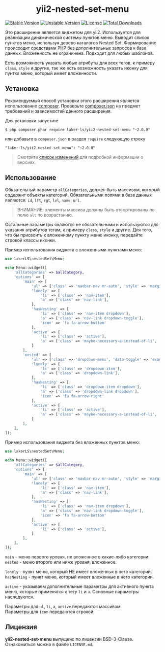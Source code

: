 <h1 align="center">
    yii2-nested-set-menu
</h1>


[![Stable Version](https://poser.pugx.org/laker-ls/yii2-nested-set-menu/v/stable)](https://packagist.org/packages/laker-ls/yii2-nested-set-menu)
[![Unstable Version](https://poser.pugx.org/laker-ls/yii2-nested-set-menu/v/unstable)](https://packagist.org/packages/laker-ls/yii2-nested-set-menu)
[![License](https://poser.pugx.org/laker-ls/yii2-nested-set-menu/license)](https://packagist.org/packages/laker-ls/yii2-nested-set-menu)
[![Total Downloads](https://poser.pugx.org/laker-ls/yii2-nested-set-menu/downloads)](https://packagist.org/packages/laker-ls/yii2-nested-set-menu)

Это расширение является виджетом для yii2. Используется для реализации динамической системы пунктов меню.
Выводит список пунктов меню, используя дерево каталогов Nested Set. Формирование происходит средствами PHP без дополнительных запросов к базе данных.
Вложенность не ограничена. Подходит для любых шаблонов.

Есть возможность указать любые атрибуты для всех тегов, к примеру `class`, `style` и другие, так же есть возможность указать иконку для пунтка меню, который имеет вложенности.

## Установка

Рекомендуемый способ установки этого расширения является использование [composer](http://getcomposer.org/download/).
Проверьте [composer.json](https://github.com/laker-ls/yii2-nested-set-menu/blob/master/composer.json) на предмет требований и зависимостей данного расширения.

Для установки запустите

```
$ php composer.phar require laker-ls/yii2-nested-set-menu "~2.0.0"
```

или добавьте в `composer.json` в раздел `require` следующую строку

```
"laker-ls/yii2-nested-set-menu": "~2.0.0"
```

> Смотрите [список изменений](https://github.com/laker-ls/yii2-nested-set-menu/blob/master/CHANGE.md) для подробной информации о версиях.

## Использование

Обязательный параметр `allCategories`, должен быть массивом, который содержит объекты категорий.
Обязательными полями в базе данных являются: `id`, `lft`, `rgt`, `lvl`, `name`, `url`.

> ВНИМАНИЕ: элементы массива должны быть отсортированы по полю `alt` по возрастанию.

Остальные параметры являются не обязательными и используются для указания атрибутов тегам, к примеру `class`, `style` и другие.
Для того, что бы присвоить к вложенному пункту меню иконку, передайте строкой классы иконки.

Пример использования виджета с вложенными пунктами меню:
```php
use lakerLS\nestedSet\Menu;
           
echo Menu::widget([
    'allCategories' => $allCategory,
    'options' => [
        'main' => [
            'ul' => ['class' => 'navbar-nav mr-auto', 'style' => 'margin-top: 20px'],
            'lonely' => [
                'li' => ['class' => 'nav-item'],
                'a' => ['class' => 'nav-link'],
            ],
            'hasNesting' => [
                'li' => ['class' => 'nav-item dropdown'],
                'a' => ['class' => 'nav-link dropdown-toggle'],
                'icon' => 'fa fa-arrow-bottom'
            ],
            'active' => [
                'li' => ['class' => 'active'],
                'a' => ['class' => 'maybe-necessary-a-instead-of-li',
            ]
        ],
        'nested' => [
            'ul' => ['class' => 'dropdown-menu', 'data-toggle' => 'example'],
            'lonely' => [
                'li' => ['class' => 'dropdown-item'],
                'a' => ['class' => 'dropdown-link'],
            ],
            'hasNesting' => [
                'li' => ['class' => 'dropdown-item dropdown'],
                'a' => ['class' => 'dropdown-link dropdown'],
                'icon' => 'fa fa-arrow-right'
            ],
            'active' => [
                'li' => ['class' => 'active'],
                'a' => ['class' => 'maybe-necessary-a-instead-of-li',
            ]
        ],
    ],
]);
```

Пример использования виджета без вложенных пунктов меню:

```php
use lakerLS\nestedSet\Menu;
           
echo Menu::widget([
    'allCategories' => $allCategory,
    'options' => [
        'main' => [
            'ul' => ['class' => 'navbar-nav mr-auto', 'style' => 'margin-top: 20px'],
            'lonely' => [
                'li' => ['class' => 'nav-item'],
                'a' => ['class' => 'nav-link'],
            ],
            'hasNesting' => [
                'li' => ['class' => 'nav-item dropdown'],
                'a' => ['class' => 'nav-link dropdown-toggle'],
                'icon' => 'fa fa-arrow-bottom'
            ],
            'active' => [
                'li' => ['class' => 'active'],
            ]
        ],
    ],
]);
```

`main` - меню первого уровня, не вложенное в какие-либо категории. <br />
`nested` - меню второго или ниже уровня, вложенное.

`lonely` - пункт меню, который НЕ имеет вложенных в него категорий. <br />
`hasNesting` - пункт меню, который имеет вложенные в него категории.

`active` - указываем дополнительные параметры для активного пункта меню, которые применятся к тегу `li` и `a`.
Основные параметры наследуются.

Параметры для `ul`, `li`, `a`, `active` передаются массивом. <br />
Параметры для `icon` передаются строкой.

## Лицензия

**yii2-nested-set-menu** выпущено по лицензии BSD-3-Clause. Ознакомиться можно в файле `LICENSE.md`.
